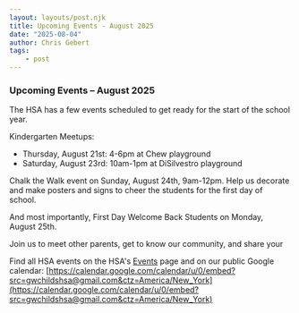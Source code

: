 ```yaml
---
layout: layouts/post.njk
title: Upcoming Events - August 2025
date: "2025-08-04"
author: Chris Gebert
tags:
    - post
---
```

### Upcoming Events – August 2025

The HSA has a few events scheduled to get ready for the start of the school year. 

Kindergarten Meetups:
- Thursday, August 21st: 4-6pm at Chew playground 
- Saturday, August 23rd: 10am-1pm at  DiSilvestro playground

Chalk the Walk event on Sunday, August 24th, 9am-12pm. Help us decorate and make posters and signs to cheer the students for the first day of school.

And most importantly, First Day Welcome Back Students on Monday, August 25th.

Join us to meet other parents, get to know our community, and share your 

Find all HSA events on the HSA's [Events](/en/pages/events) page and on our public Google calendar: [https://calendar.google.com/calendar/u/0/embed?src=gwchildshsa@gmail.com&ctz=America/New_York](https://calendar.google.com/calendar/u/0/embed?src=gwchildshsa@gmail.com&ctz=America/New_York)
